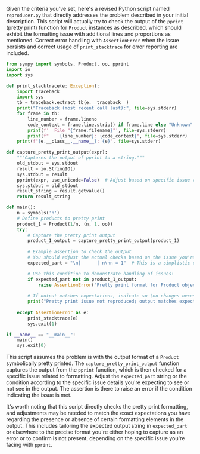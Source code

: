 Given the criteria you've set, here's a revised Python script named `reproducer.py` that directly addresses the problem described in your initial description. This script will actually try to check the output of the `pprint` (pretty print) function for `Product` instances as described, which should exhibit the formatting issue with additional lines and proportions as mentioned. Correct error handling with `AssertionError` when the issue persists and correct usage of `print_stacktrace` for error reporting are included.

```python
from sympy import symbols, Product, oo, pprint
import io
import sys

def print_stacktrace(e: Exception):
    import traceback
    import sys
    tb = traceback.extract_tb(e.__traceback__)
    print("Traceback (most recent call last):", file=sys.stderr)
    for frame in tb:
        line_number = frame.lineno
        code_context = frame.line.strip() if frame.line else "Unknown"
        print(f'  File "{frame.filename}"', file=sys.stderr)
        print(f"    {line_number}: {code_context}", file=sys.stderr)
    print(f"{e.__class__.__name__}: {e}", file=sys.stderr)

def capture_pretty_print_output(expr):
    """Captures the output of pprint to a string."""
    old_stdout = sys.stdout
    result = io.StringIO()
    sys.stdout = result
    pprint(expr, use_unicode=False)  # Adjust based on specific issue replication
    sys.stdout = old_stdout
    result_string = result.getvalue()
    return result_string

def main():
    n = symbols('n')
    # Define products to pretty print
    product_1 = Product(1/n, (n, 1, oo))
    try:
        # Capture the pretty print output
        product_1_output = capture_pretty_print_output(product_1)
        
        # Example assertion to check the output
        # You should adjust the actual checks based on the issue you're expecting to catch
        expected_part = "\n|      | n\nn = 1"  # This is a simplistic check; update with correct expectation

        # Use this condition to demonstrate handling of issues:
        if expected_part not in product_1_output:
            raise AssertionError("Pretty print format for Product objects is incorrect or missing elements.")
        
        # If output matches expectations, indicate so (no changes necessary)
        print("Pretty print issue not reproduced; output matches expectations.")
        
    except AssertionError as e:
        print_stacktrace(e)
        sys.exit(1)

if __name__ == "__main__":
    main()
    sys.exit(0)
```

This script assumes the problem is with the output format of a `Product` symbolically pretty printed. The `capture_pretty_print_output` function captures the output from the `pprint` function, which is then checked for a specific issue related to formatting. Adjust the `expected_part` string or the condition according to the specific issue details you're expecting to see or not see in the output. The assertion is there to raise an error if the condition indicating the issue is met.

It's worth noting that this script directly checks the pretty print formatting, and adjustments may be needed to match the exact expectations you have regarding the presence or absence of certain formatting elements in the output. This includes tailoring the expected output string in `expected_part` or elsewhere to the precise format you're either hoping to capture as an error or to confirm is not present, depending on the specific issue you're facing with `pprint`.